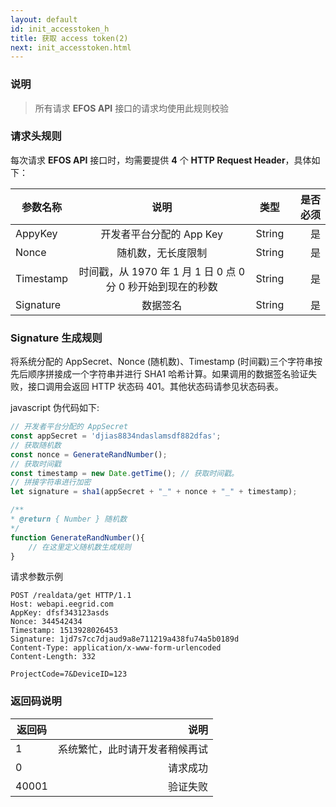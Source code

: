 ```yaml
---
layout: default
id: init_accesstoken_h
title: 获取 access token(2)
next: init_accesstoken.html
---
```


### 说明
> 所有请求 **EFOS API** 接口的请求均使用此规则校验

### 请求头规则
每次请求 **EFOS API** 接口时，均需要提供 **4** 个 **HTTP Request Header**，具体如下：  

| 参数名称        | 说明                      | 类型  |   是否必须  |
| ------------- |:-----------------------:|:-------------:|-----:|
| AppyKey  | 开发者平台分配的 App Key | String |  是   |
| Nonce    | 随机数，无长度限制 | String |  是   |
| Timestamp   | 时间戳，从 1970 年 1 月 1 日 0 点 0 分 0 秒开始到现在的秒数 | String |  是   |
| Signature   | 数据签名 | String |  是   |

### Signature 生成规则
将系统分配的 AppSecret、Nonce (随机数)、Timestamp (时间戳)三个字符串按先后顺序拼接成一个字符串并进行 SHA1 哈希计算。如果调用的数据签名验证失败，接口调用会返回 HTTP 状态码 401。其他状态码请参见状态码表。

javascript 伪代码如下:
```javascript
// 开发者平台分配的 AppSecret
const appSecret = 'djias8834ndaslamsdf882dfas'; 
// 获取随机数
const nonce = GenerateRandNumber(); 
// 获取时间戳
const timestamp = new Date.getTime(); // 获取时间戳。
// 拼接字符串进行加密
let signature = sha1(appSecret + "_" + nonce + "_" + timestamp);

/**
* @return { Number } 随机数
*/
function GenerateRandNumber(){
    // 在这里定义随机数生成规则
}
```

请求参数示例
```
POST /realdata/get HTTP/1.1
Host: webapi.eegrid.com
AppKey: dfsf343123asds
Nonce: 344542434
Timestamp: 1513928026453
Signature: 1jd7s7cc7djaud9a8e711219a438fu74a5b0189d
Content-Type: application/x-www-form-urlencoded
Content-Length: 332

ProjectCode=7&DeviceID=123
```

### 返回码说明
| 返回码        | 说明           |
| ------------- | -------------:|
| 1      | 系统繁忙，此时请开发者稍候再试 |
| 0      | 请求成功      | 
| 40001      | 验证失败 |